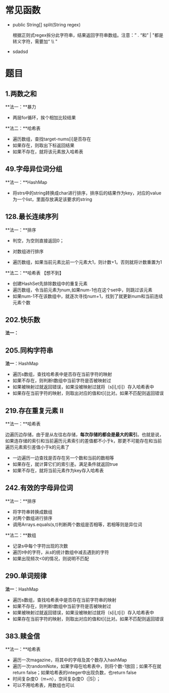 # 常见函数

+ public String[] split(String regex) 

  根据正则式regex拆分此字符串，结果返回字符串数组。注意：” . “和” | "都是转义字符，需要加“ \\\ "

+ sdadsd

# 题目

## 1.两数之和

**法一：**暴力

+ 两层for循环，挨个相加比较结果



**法二：**哈希表

+ 遍历数组，查找target-nums[i]是否存在
+ 如果存在，则取出下标返回结果
+ 如果不存在，就将该元素放入哈希表



## 49.字母异位词分组

**法一：**HashMap

+ 将strs中的string转换成char进行排序，排序后的结果作为key，对应的value为一个list，里面存放满足该要求的string



## 128.最长连续序列

**法一：**排序

+ 判空，为空则直接返回0；

+ 对数组进行排序
+ 遍历数组，如果当前元素比前一个元素大1，则计数+1。否则就将计数重置为1



**法二：**哈希表 【想不到】

+ 创建HashSet先排除数组中的重复元素
+ 遍历数组，令当前元素为num,如果num-1也在这个set中，则跳过该元素
+ 如果num-1不在该数组中，就逐次寻找num+1，找到了就更新num和当前连续元素个数

## 202.快乐数

**法一：**





## 205.同构字符串

**法一**：HashMap

+ 遍历s数组，查找哈希表中是否存在当前字符的映射
+ 如果不存在，则判断t数组中当前字符是否被映射过
+ 如果被映射过就返回错误，如果没被映射过就将（s[i],t[i]）存入哈希表中
+ 如果存在当前字符的映射，则取出对应的值和t[i]比对。如果不匹配则返回错误



## 219.存在重复元素 II

**法一：**哈希表

边遍历边存储，由于是从左往右存储，**每次存储的都会是最大的索引**。也就是说，如果连存储的索引和当前遍历元素索引的差值都不小于k，那更不可能存在和当前遍历元素索引差值小于k的元素了

+ 一边遍历一边查找是否存在另一个数和当前的数相等
+ 如果存在，就计算它们的索引差。满足条件就返回true
+ 如果不存在，就将当前元素作为key存入哈希表



## 242.有效的字母异位词

**法一：**排序

+ 将字符串转换成数组
+ 对两个数组进行排序
+ 调用Arrays.equals(s,t)判断两个数组是否相等，若相等则是异位词



**法二：**数组

+ 记录s中每个字符出现的次数
+ 遍历t中的字符，从s的统计数组中减去遇到的字符
+ 如果出现频次<0的情况，则说明不匹配



## 290.单词规律

**法一**：HashMap

- 遍历s数组，查找哈希表中是否存在当前字符串的映射
- 如果不存在，则判断t数组中当前字符是否被映射过
- 如果被映射过就返回错误，如果没被映射过就将（s[i],t[i]）存入哈希表中
- 如果存在当前字符的映射，则取出对应的值和t[i]比对。如果不匹配则返回错误



## 383.赎金信

**法一：**哈希表

- 遍历一次magazine，将其中的字母及其个数存入hashMap
- 遍历一次randomNote，如果字母在哈希表中，则将个数-1放回；如果不在就return false；如果哈希表的integer中出现负数，也return false
- 时间复杂度O（m+n），空间复杂度O（|S|）；
- 可以不用哈希表，用数组也可以